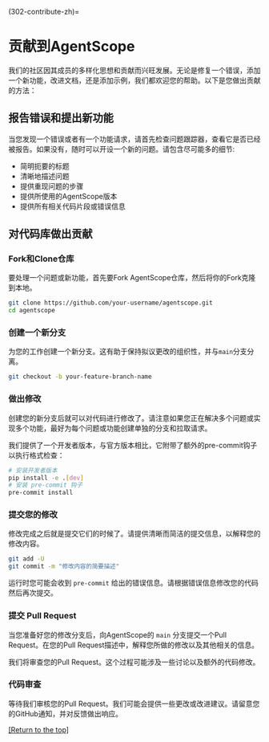(302-contribute-zh)=

# 贡献到AgentScope

我们的社区因其成员的多样化思想和贡献而兴旺发展。无论是修复一个错误，添加一个新功能，改进文档，还是添加示例，我们都欢迎您的帮助。以下是您做出贡献的方法：

## 报告错误和提出新功能

当您发现一个错误或者有一个功能请求，请首先检查问题跟踪器，查看它是否已经被报告。如果没有，随时可以开设一个新的问题。请包含尽可能多的细节:

- 简明扼要的标题
- 清晰地描述问题
- 提供重现问题的步骤
- 提供所使用的AgentScope版本
- 提供所有相关代码片段或错误信息

## 对代码库做出贡献

### Fork和Clone仓库

要处理一个问题或新功能，首先要Fork AgentScope仓库，然后将你的Fork克隆到本地。

```bash
git clone https://github.com/your-username/agentscope.git
cd agentscope
```

### 创建一个新分支

为您的工作创建一个新分支。这有助于保持拟议更改的组织性，并与`main`分支分离。

```bash
git checkout -b your-feature-branch-name
```

### 做出修改

创建您的新分支后就可以对代码进行修改了。请注意如果您正在解决多个问题或实现多个功能，最好为每个问题或功能创建单独的分支和拉取请求。

我们提供了一个开发者版本，与官方版本相比，它附带了额外的pre-commit钩子以执行格式检查：

```bash
# 安装开发者版本
pip install -e .[dev]
# 安装 pre-commit 钩子
pre-commit install
```

### 提交您的修改

修改完成之后就是提交它们的时候了。请提供清晰而简洁的提交信息，以解释您的修改内容。

```bash
git add -U
git commit -m "修改内容的简要描述"
```

运行时您可能会收到 `pre-commit` 给出的错误信息。请根据错误信息修改您的代码然后再次提交。

### 提交 Pull Request

当您准备好您的修改分支后，向AgentScope的 `main` 分支提交一个Pull Request。在您的Pull Request描述中，解释您所做的修改以及其他相关的信息。

我们将审查您的Pull Request。这个过程可能涉及一些讨论以及额外的代码修改。

### 代码审查

等待我们审核您的Pull Request。我们可能会提供一些更改或改进建议。请留意您的GitHub通知，并对反馈做出响应。

[[Return to the top]](#302-contribute-zh)
